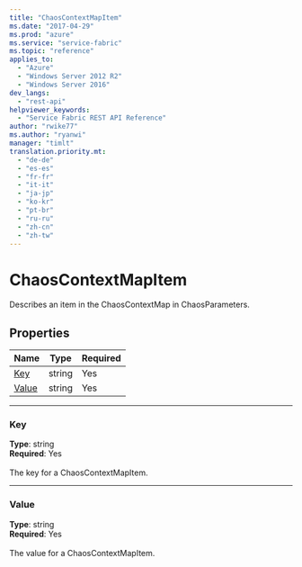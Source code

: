 ```yaml
---
title: "ChaosContextMapItem"
ms.date: "2017-04-29"
ms.prod: "azure"
ms.service: "service-fabric"
ms.topic: "reference"
applies_to: 
  - "Azure"
  - "Windows Server 2012 R2"
  - "Windows Server 2016"
dev_langs: 
  - "rest-api"
helpviewer_keywords: 
  - "Service Fabric REST API Reference"
author: "rwike77"
ms.author: "ryanwi"
manager: "timlt"
translation.priority.mt: 
  - "de-de"
  - "es-es"
  - "fr-fr"
  - "it-it"
  - "ja-jp"
  - "ko-kr"
  - "pt-br"
  - "ru-ru"
  - "zh-cn"
  - "zh-tw"
---
```

# ChaosContextMapItem

Describes an item in the ChaosContextMap in ChaosParameters.


## Properties
| Name | Type | Required |
| --- | --- | --- |
| [Key](#key) | string | Yes |
| [Value](#value) | string | Yes |

____
### Key
__Type__: string <br/>
__Required__: Yes<br/>
<br/>
The key for a ChaosContextMapItem.

____
### Value
__Type__: string <br/>
__Required__: Yes<br/>
<br/>
The value for a ChaosContextMapItem.
